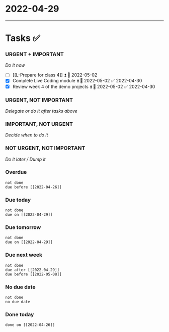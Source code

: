 # 2022-04-29
---

# Tasks ✅

### URGENT + IMPORTANT
*Do it now*
- [ ] [[L-Prepare for class 4]] ⏫ 📅 2022-05-02
- [x] Complete Live Coding module ⏫ 📅 2022-05-02 ✅ 2022-04-30
- [x] Review week 4 of the demo projects ⏫ 📅 2022-05-02 ✅ 2022-04-30

### URGENT, NOT IMPORTANT
*Delegate or do it after tasks above*


### IMPORTANT, NOT URGENT
*Decide when to do it*


### NOT URGENT, NOT IMPORTANT
*Do it later / Dump it*


### Overdue
```tasks
not done
due before [[2022-04-26]]
```

### Due today
```tasks
not done
due on [[2022-04-29]]
```
### Due tomorrow
```tasks
not done
due on [[2022-04-29]]
```
### Due next week
```tasks
not done
due after [[2022-04-29]]
due before [[2022-05-08]]
```

### No due date
```tasks
not done
no due date
```


### Done today
```tasks
done on [[2022-04-26]]
```



